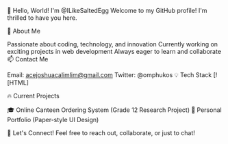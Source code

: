 👋 Hello, World! I'm @ILikeSaltedEgg
Welcome to my GitHub profile! I'm thrilled to have you here.

🚀 About Me

Passionate about coding, technology, and innovation
Currently working on exciting projects in web development
Always eager to learn and collaborate
📫 Contact Me

Email: acejoshuacalimlim@gmail.com
Twitter: @omphukos
💡 Tech Stack
[![HTML]



🔥 Current Projects

🎓 Online Canteen Ordering System (Grade 12 Research Project)
📂 Personal Portfolio (Paper-style UI Design)

💬 Let's Connect!
Feel free to reach out, collaborate, or just to chat!
<!---
ILikeSaltedEgg/ILikeSaltedEgg is a ✨ special ✨ repository because its `README.md` (this file) appears on your GitHub profile.
You can click the Preview link to take a look at your changes.
--->
